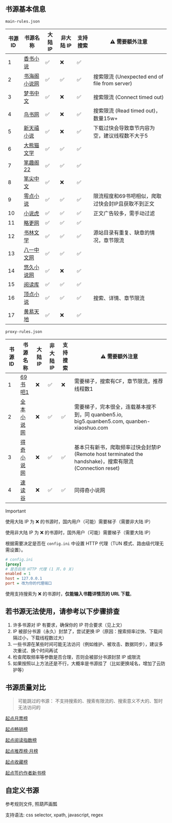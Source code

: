 ## 书源基本信息

`main-rules.json`

| 书源 ID | 书源名称                                 | 大陆 IP | 非大陆 IP | 支持搜索 | ⚠️ 需要额外注意                                 |
|-------|--------------------------------------|-------|--------|------|-------------------------------------------|
| 1     | [香书小说](http://www.xbiqugu.la/)       | ✅     | ❌      | ✅    |                                           |
| 2     | [书海阁小说网](https://www.shuhaige.net/)  | ✅     | ✅      | ✅    | 搜索限流 (Unexpected end of file from server) |
| 3     | [梦书中文](http://www.mcxs.info/)        | ✅     | ❌      | ✅    | 搜索限流 (Connect timed out)                  |
| 4     | [鸟书网](http://www.99xs.info/)         | ✅     | ❌      | ✅    | 搜索限流 (Read timed out)，数量15w+              |
| 5     | [新天禧小说](https://www.tianxibook.com/) | ✅     | ❌      | ✅    | 下载过快会导致章节内容为空，建议线程数不大于5                   |
| 6     | [大熊猫文学](https://www.dxmwx.org/)      | ✅     | ✅      | ✅    |                                           |
| 7     | [笔趣阁22](https://www.22biqu.com/)     | ✅     | ✅      | ✅    |                                           |
| 8     | [笔尖中文](http://www.xbiquzw.net/)      | ✅     | ❌      | ✅    |                                           |
| 9     | [零点小说](https://www.0xs.net/)         | ✅     | ✅      | ✅    | 限流程度和69书吧相似，爬取过快会封IP且获取不到正文               |
| 10    | [小说虎](https://www.xshbook.com/)      | ✅     | ✅      | ✅    | 正文广告较多，需手动过滤                              |
| 11    | [略更网](https://www.luegeng.com/)      | ✅     | ✅      | ✅    |                                           |
| 12    | [书林文学](http://www.shu009.com/)       | ✅     | ✅      | ✅    | 源站目录有重复、缺章的情况，章节限流                        |
| 13    | [八一中文网](http://www.81zwwww.com/)     | ✅     | ✅      | ✅    |                                           |
| 14    | [悠久小说网](http://www.ujxsw.org/)       | ✅     | ❌      | ✅    |                                           |
| 15    | [阅读库](http://www.yeudusk.com/)       | ✅     | ✅      | ✅    |                                           |
| 16    | [顶点小说](https://www.wxsy.net/)        | ✅     | ✅      | ✅    | 搜索、详情、章节限流                                |
| 17    | [黄易天地](http://www.xhytd.com/)        | ✅     | ❌      | ✅    |                                           |

`proxy-rules.json`

| 书源 ID | 书源名称                              | 大陆 IP | 非大陆 IP | 支持搜索 | ⚠️ 需要额外注意                                                                          |
|-------|-----------------------------------|-------|--------|------|------------------------------------------------------------------------------------|
| 1     | [69书吧1](https://www.69shuba.com/) | ❌     | ✅      | ❌    | 需要梯子，搜索有CF，章节限流，推荐线程数1                                                             |
| 2     | [全本小说网](https://quanben5.com/)    | ❌     | ✅      | ✅    | 需要梯子，完本很全，连载基本搜不到，同 quanben5.io, big5.quanben5.com, quanben-xiaoshuo.com           |
| 3     | [得奇小说网](https://www.deqixs.com/)  | ❌     | ✅      | ✅    | 基本只有新书，爬取频率过快会封禁IP (Remote host terminated the handshake)，搜索有限流 (Connection reset) |
| 4     | [速读谷](https://www.sudugu.com/)    | ❌     | ✅      | ✅    | 同得奇小说网                                                                             |

> [!IMPORTANT]
> 使用大陆 IP 为 ❌ 的书源时，国内用户（可能）需要梯子（需要非大陆 IP）
>
> 使用非大陆 IP 为 ❌ 的书源时，国外用户（可能）需要梯子（需要大陆 IP）
>
> 根据需要决定是否在 `config.ini` 中设置 HTTP 代理（TUN 模式、路由级代理无需设置）。

```ini
# config.ini
[proxy]
# 是否启用 HTTP 代理 (1 开，0 关)
enabled = 1
host = 127.0.0.1
port = 改为你的代理端口
```

使用支持搜索为 ❌ 的书源时，**仅能输入书籍详情页的 URL 下载**。

## 若书源无法使用，请参考以下步骤排查

1. 许多书源对 IP 有要求，确保你的 IP 符合要求（见上文）
2. IP 被部分书源（永久）封禁了，尝试更换 IP（原因：搜索频率过快、下载间隔过小，下载线程数过大）
3. 一些书源在某些时间可能无法访问（例如维护、被攻击、数据同步），建议多次重试、换个时间再试
4. 检查爬取频率等参数是否合理，否则会被部分书源封禁 IP 或限流
5. 如果按照以上方法还是不行，大概率是书源挂了（比如更换域名，增加了云防护等）

## 书源质量对比

> 可能跳过的书源： 不支持搜索的、搜索有限流的、搜索意义不大的、暂时无法访问的

[起点月票榜](qidian_rank/1-起点月票榜.md)

[起点畅销榜](qidian_rank/2-起点畅销榜.md)

[起点阅读指数榜](qidian_rank/3-起点阅读指数榜.md)

[起点推荐榜·月榜](qidian_rank/4-起点推荐榜·月榜.md)

[起点收藏榜](qidian_rank/5-起点收藏榜.md)

[起点签约作者新书榜](qidian_rank/6-起点签约作者新书榜.md)

## 自定义书源

参考规则文件, 照葫芦画瓢

支持语法: css selector, xpath, javascript, regex